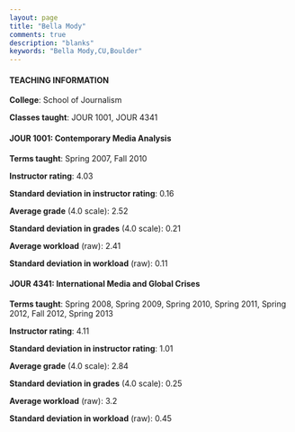 ```yaml
---
layout: page
title: "Bella Mody" 
comments: true
description: "blanks"
keywords: "Bella Mody,CU,Boulder"
---
```

<head>
<script src="https://ajax.googleapis.com/ajax/libs/jquery/2.1.3/jquery.min.js"></script>
<script src="https://dl.dropboxusercontent.com/s/pc42nxpaw1ea4o9/highcharts.js?dl=0"></script>
<!-- <script src="../assets/js/highcharts.js"></script> -->
<style type="text/css">@font-face {
	font-family: "Bebas Neue";
	src: url(https://www.filehosting.org/file/details/544349/BebasNeue Regular.otf) format("opentype");
	}
	h1.Bebas { 
		font-family: "Bebas Neue", Verdana, Tahoma;
	}
</style>
</head>
	   
#### TEACHING INFORMATION

**College**: School of Journalism

**Classes taught**: JOUR 1001, JOUR 4341

#### JOUR 1001: Contemporary Media Analysis

**Terms taught**: Spring 2007, Fall 2010

**Instructor rating**: 4.03

**Standard deviation in instructor rating**: 0.16

**Average grade** (4.0 scale): 2.52

**Standard deviation in grades** (4.0 scale): 0.21

**Average workload** (raw): 2.41

**Standard deviation in workload** (raw): 0.11

#### JOUR 4341: International Media and Global Crises

**Terms taught**: Spring 2008, Spring 2009, Spring 2010, Spring 2011, Spring 2012, Fall 2012, Spring 2013

**Instructor rating**: 4.11

**Standard deviation in instructor rating**: 1.01

**Average grade** (4.0 scale): 2.84

**Standard deviation in grades** (4.0 scale): 0.25

**Average workload** (raw): 3.2

**Standard deviation in workload** (raw): 0.45

